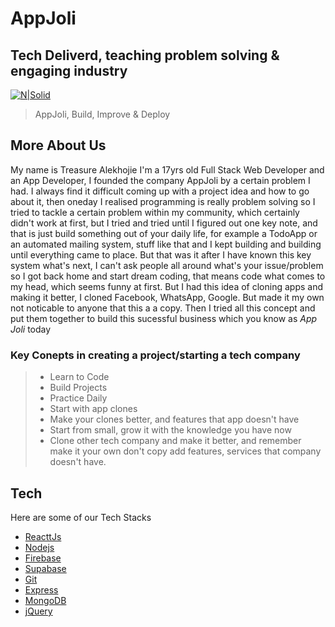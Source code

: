 # AppJoli
## Tech Deliverd, teaching problem solving & engaging industry

[![N|Solid](https://dabuttonfactory.com/button.png?t=Connect&f=Open+Sans-Bold&ts=19&tc=fff&hp=45&vp=20&c=11&bgt=unicolored&bgc=15d798)](https://github.com/AppJoli)


> AppJoli, Build, Improve & Deploy

## More About Us

My name is Treasure Alekhojie I'm a 17yrs old Full Stack Web Developer and an App Developer, I founded the company AppJoli by a certain problem I had. I always find it difficult coming up with a project idea and how to go about it, then oneday I realised programming is really problem solving so I tried to tackle a certain problem within my community, which certainly didn't work at first, but I tried and tried until I figured out one key note, and that is just build something out of your daily life, for example a TodoApp or an automated mailing system, stuff like that and I kept building and building until everything came to place. But that was it after I have known this key system what's next, I can't ask people all around what's your issue/problem so I got back home and start dream coding, that means code what comes to my head, which seems funny at first. But I had this idea of cloning apps and making it better, I cloned Facebook, WhatsApp, Google. But made it my own not noticable to anyone that this a a copy. Then I tried all this concept and put them together to build this sucessful business which you know as *App Joli* today

### Key Conepts in creating a project/starting a tech company

> - Learn to Code
> - Build Projects
> - Practice Daily
> - Start with app clones
> - Make your clones better, and features that app doesn't have
> - Start from small, grow it with the knowledge you have now
> - Clone other tech company and make it better, and remember make it your own don't copy add features, services that company doesn't have.

## Tech

Here are some of our Tech Stacks

- [ReacttJs](https://reactjs.org/)
- [Nodejs](https://nodejs.org/en/)
- [Firebase](https://firebase.google.com/)
- [Supabase](https://supabase.com/)
- [Git](https://git-scm.com/)
- [Express](https://expressjs.com/)
- [MongoDB](https://mongodb.com)
- [jQuery](https://jquery.com/)
